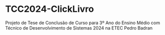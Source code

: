 # TCC2024-ClickLivro
Projeto de Tese de Conclusão de Curso para 3º Ano do Ensino Médio com Técnico de Desenvolvimento de Sistemas 2024 na ETEC Pedro Badran
